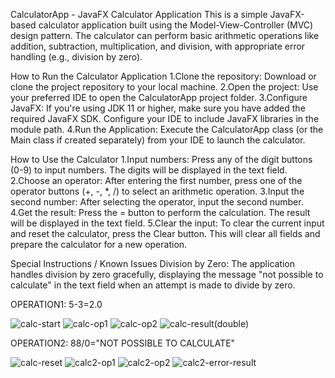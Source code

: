 CalculatorApp - JavaFX Calculator Application
  This is a simple JavaFX-based calculator application built using the Model-View-Controller (MVC) design pattern.
  The calculator can perform basic arithmetic operations like addition, subtraction, multiplication, and division, with appropriate error handling (e.g., division by zero).

How to Run the Calculator Application
    1.Clone the repository: Download or clone the project repository to your local machine.
    2.Open the project: Use your preferred IDE to open the CalculatorApp project folder.
    3.Configure JavaFX: If you're using JDK 11 or higher, make sure you have added the required JavaFX SDK. Configure your IDE to include JavaFX libraries in the module path.
    4.Run the Application: Execute the CalculatorApp class (or the Main class if created separately) from your IDE to launch the calculator.

How to Use the Calculator
    1.Input numbers: Press any of the digit buttons (0-9) to input numbers. The digits will be displayed in the text field.
    2.Choose an operator: After entering the first number, press one of the operator buttons (+, -, *, /) to select an arithmetic operation.
    3.Input the second number: After selecting the operator, input the second number.
    4.Get the result: Press the = button to perform the calculation. The result will be displayed in the text field.
    5.Clear the input: To clear the current input and reset the calculator, press the Clear button. This will clear all fields and prepare the calculator for a new operation.

Special Instructions / Known Issues
  Division by Zero: The application handles division by zero gracefully, displaying the message "not possible to calculate" in the text field when an attempt is made to divide by zero.

  OPERATION1: 5-3=2.0
  
![calc-start](https://github.com/user-attachments/assets/6f936e81-84a1-49e5-83a0-815c329eabe9)
![calc-op1](https://github.com/user-attachments/assets/419fdd98-5f9c-44b9-baaa-72f92dbaa51d)
![calc-op2](https://github.com/user-attachments/assets/c2add039-9aee-46cf-bdd1-16fb6fba1f5b)
![calc-result(double)](https://github.com/user-attachments/assets/a6e77710-249b-46fb-b112-57ee3672fd77)


OPERATION2: 88/0="NOT POSSIBLE TO CALCULATE"

![calc-reset](https://github.com/user-attachments/assets/e8d8d1ed-9f01-4e7f-98b8-980d59a10ac8)
![calc2-op1](https://github.com/user-attachments/assets/717024e6-c9bb-4965-98c4-65d707c4f5d6)
![calc2-op2](https://github.com/user-attachments/assets/db9c59be-b277-4400-85c1-c53a917c6af9)
![calc2-error-result](https://github.com/user-attachments/assets/78b1c006-a8ce-4d08-8801-1d97038e46b4)


